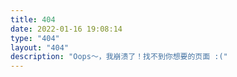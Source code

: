 ```yaml
---
title: 404
date: 2022-01-16 19:08:14
type: "404"
layout: "404"
description: "Oops～，我崩溃了！找不到你想要的页面 :("
---
```


